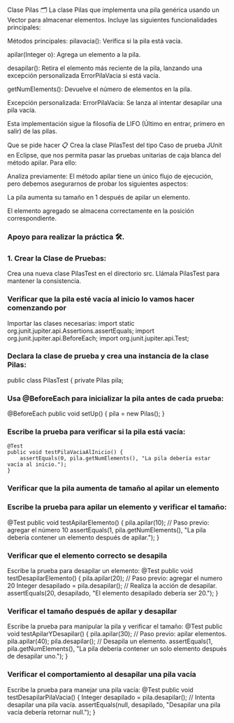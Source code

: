 Clase Pilas 🗂️
La  clase Pilas que implementa una pila genérica usando un Vector para almacenar elementos. Incluye las siguientes funcionalidades principales:

Métodos principales:
pilavacia(): Verifica si la pila está vacía.

apilar(Integer o): Agrega un elemento a la pila.

desapilar(): Retira el elemento más reciente de la pila, lanzando una excepción personalizada ErrorPilaVacia si está vacía.

getNumElements(): Devuelve el número de elementos en la pila.

Excepción personalizada:
ErrorPilaVacia: Se lanza al intentar desapilar una pila vacía.

Esta implementación sigue la filosofía de LIFO (Último en entrar, primero en salir) de las pilas.

Que se pide hacer 📋
Crea la clase PilasTest del tipo Caso de prueba JUnit en Eclipse, que nos permita pasar las pruebas unitarias de caja blanca del método apilar. Para ello:

Analiza previamente:
El método apilar tiene un único flujo de ejecución, pero debemos asegurarnos de probar los siguientes aspectos:

La pila aumenta su tamaño en 1 después de apilar un elemento.

El elemento agregado se almacena correctamente en la posición correspondiente.

### Apoyo para realizar la práctica 🛠️.

### 1. Crear la Clase de Pruebas:
Crea una nueva clase PilasTest en el directorio src.
Llámala PilasTest para mantener la consistencia.
### Verificar que la pila esté vacía al inicio lo vamos hacer comenzando por
Importar las clases necesarias:
import static org.junit.jupiter.api.Assertions.assertEquals;
import org.junit.jupiter.api.BeforeEach;
import org.junit.jupiter.api.Test;

### Declara la clase de prueba y crea una instancia de la clase Pilas:
public class PilasTest {
    private Pilas pila;

### Usa @BeforeEach para inicializar la pila antes de cada prueba:
 @BeforeEach
    public void setUp() {
        pila = new Pilas();
    }

### Escribe la prueba para verificar si la pila está vacía:
    @Test
    public void testPilaVaciaAlInicio() {
        assertEquals(0, pila.getNumElements(), "La pila debería estar vacía al inicio.");
    }

### Verificar que la pila aumenta de tamaño al apilar un elemento
### Escribe la prueba para apilar un elemento y verificar el tamaño:
  @Test
    public void testApilarElemento() {
        pila.apilar(10); // Paso previo: agregar el  número 10
        assertEquals(1, pila.getNumElements(), "La pila debería contener un elemento después de apilar.");
    }

### Verificar que el elemento correcto se desapila
Escribe la prueba para desapilar un elemento:
@Test
    public void testDesapilarElemento() {
        pila.apilar(20); // Paso previo: agregar el numero 20
        Integer desapilado = pila.desapilar(); // Realiza la acción de desapilar.
        assertEquals(20, desapilado, "El elemento desapilado debería ser 20.");
    }


### Verificar el tamaño después de apilar y desapilar
Escribe la prueba para manipular la pila y verificar el tamaño:
@Test
    public void testApilarYDesapilar() {
        pila.apilar(30); // Paso previo: apilar elementos.
        pila.apilar(40);
        pila.desapilar(); // Desapila un elemento.
        assertEquals(1, pila.getNumElements(), "La pila debería contener un solo elemento después de desapilar uno.");
    }

### Verificar el comportamiento al desapilar una pila vacía
Escribe la prueba para manejar una pila vacía:
@Test
    public void testDesapilarPilaVacia() {
        Integer desapilado = pila.desapilar(); // Intenta desapilar una pila vacía.
        assertEquals(null, desapilado, "Desapilar una pila vacía debería retornar null.");
    }


